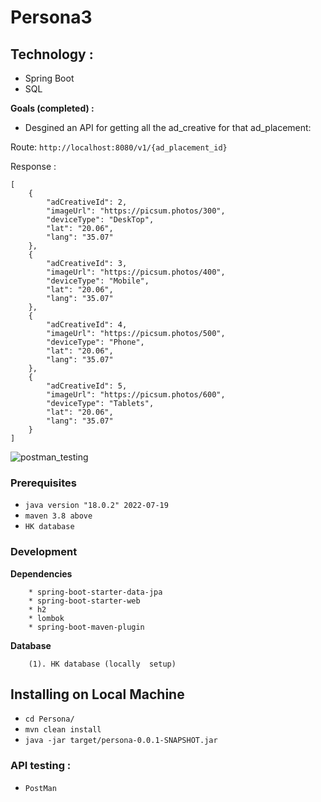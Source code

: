 # Persona3
## Technology : 
  * Spring Boot
  * SQL
 
 
**Goals (completed) :**

* Desgined an API for getting all the ad_creative for that ad_placement:
  
Route: `http://localhost:8080/v1/{ad_placement_id}`

Response : 
```
[
    {
        "adCreativeId": 2,
        "imageUrl": "https://picsum.photos/300",
        "deviceType": "DeskTop",
        "lat": "20.06",
        "lang": "35.07"
    },
    {
        "adCreativeId": 3,
        "imageUrl": "https://picsum.photos/400",
        "deviceType": "Mobile",
        "lat": "20.06",
        "lang": "35.07"
    },
    {
        "adCreativeId": 4,
        "imageUrl": "https://picsum.photos/500",
        "deviceType": "Phone",
        "lat": "20.06",
        "lang": "35.07"
    },
    {
        "adCreativeId": 5,
        "imageUrl": "https://picsum.photos/600",
        "deviceType": "Tablets",
        "lat": "20.06",
        "lang": "35.07"
    }
]
```

![postman_testing](https://github.com/Kumaravinash9/Campground/assets/64456168/03b085fd-1bfc-4d48-a179-32e0b939613a)


### Prerequisites

* `java version "18.0.2" 2022-07-19`
* `maven 3.8 above`
* `HK database`

### Development

   **Dependencies**
   
   
        * spring-boot-starter-data-jpa
        * spring-boot-starter-web
        * h2
        * lombok
        * spring-boot-maven-plugin
        
        
      
   **Database**
   
        (1). HK database (locally  setup)
        
        
        
## Installing on Local Machine

* `cd Persona/`
* `mvn clean install`
* `java -jar target/persona-0.0.1-SNAPSHOT.jar`

### API testing :
* `PostMan`
